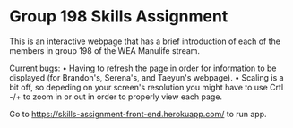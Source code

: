 # Group 198 Skills Assignment 

This is an interactive webpage that has a brief introduction of each of the members in group 198 of the WEA Manulife stream.

Current bugs: 
  • Having to refresh the page in order for information to be displayed (for Brandon's, Serena's, and Taeyun's webpage).
  • Scaling is a bit off, so depeding on your screen's resolution you might have to use Crtl -/+ to zoom in or out in order to properly view each page. 
  
Go to https://skills-assignment-front-end.herokuapp.com/ to run app. 
